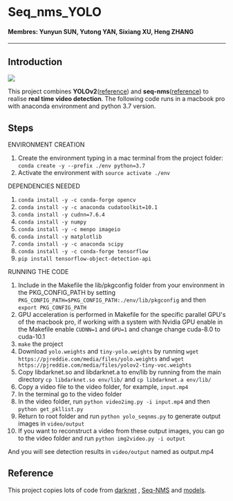 # Seq_nms_YOLO

#### Membres: Yunyun SUN, Yutong YAN, Sixiang XU, Heng ZHANG

---

## Introduction

![](img/index.jpg) 

This project combines **YOLOv2**([reference](https://arxiv.org/abs/1506.02640)) and **seq-nms**([reference](https://arxiv.org/abs/1602.08465)) to realise **real time video detection**. The following code runs in a macbook pro with anaconda environment and python 3.7 version.

## Steps
ENVIRONMENT CREATION
1. Create the environment typing in a mac terminal from the project folder: `conda create -y --prefix ./env python=3.7 `
1. Activate the environment with `source activate ./env`

DEPENDENCIES NEEDED
1. `conda install -y -c conda-forge opencv`
1. `conda install -y -c anaconda cudatoolkit=10.1`
1. `conda install -y cudnn=7.6.4`
1. `conda install -y numpy`
1. `conda install -y -c menpo imageio`
1. `conda install -y matplotlib`
1. `conda install -y -c anaconda scipy`
1. `conda install -y -c conda-forge tensorflow`
1. `pip install tensorflow-object-detection-api`

RUNNING THE CODE
1. Include in the Makefile the lib/pkgconfig folder from your environment in the PKG_CONFIG_PATH by setting `PKG_CONFIG_PATH=$PKG_CONFIG_PATH:./env/lib/pkgconfig` and then `export PKG_CONFIG_PATH`
1. GPU acceleration is performed in Makefile for the specific parallel GPU's of the macbook pro, if working with a system with Nvidia GPU enable in the Makefile enable `CUDNN=1` and `GPU=1` and change change cuda-8.0 to cuda-10.1
1. `make` the project
1. Download `yolo.weights` and `tiny-yolo.weights` by running `wget https://pjreddie.com/media/files/yolo.weights` and `wget https://pjreddie.com/media/files/yolov2-tiny-voc.weights`
1. Copy libdarknet.so and libdarknet.a to env/lib by running from the main directory `cp libdarknet.so env/lib/` and `cp libdarknet.a env/lib/`
1. Copy a video file to the video folder, for example, `input.mp4`
1. In the terminal go to the video folder
1. In the video folder, run `python video2img.py -i input.mp4` and then `python get_pkllist.py`
1. Return to root folder and run `python yolo_seqnms.py` to generate output images in `video/output`
1. If you want to reconstruct a video from these output images, you can go to the video folder and run `python img2video.py -i output`

And you will see detection results in `video/output` named as output.mp4

## Reference

This project copies lots of code from [darknet](https://github.com/pjreddie/darknet) , [Seq-NMS](https://github.com/lrghust/Seq-NMS) and  [models](https://github.com/tensorflow/models).

